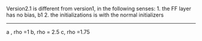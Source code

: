 
Version2.1 is different from version1, in the following senses:
	1. the FF layer has no bias, b1
	2. the initializations is with the normal initializers

*****************************************************************

	
a ,	rho =1
b,     rho = 2.5
c,     rho =1.75


 
	

